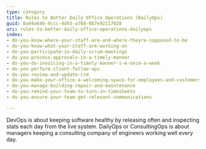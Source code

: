 ```yaml
---
type: category
title: Rules to Better Daily Office Operations (DailyOps)
guid: 8a94a646-9ccc-4d93-a768-0b7e92117028
uri: rules-to-better-daily-office-operations-dailyops
index:
- do-you-know-where-your-staff-are-and-where-theyre-supposed-to-be
- do-you-know-what-your-staff-are-working-on
- do-you-participate-in-daily-scrum-meetings
- do-you-process-approvals-in-a-timely-manner
- do-you-do-invoicing-in-a-timely-manner-i-e-once-a-week
- do-you-perform-client-follow-ups
- do-you-review-and-update-crm
- do-you-make-your-office-a-welcoming-space-for-employees-and-customers
- do-you-manage-building-repair-and-maintenance
- do-you-remind-your-team-to-turn-in-timesheets
- do-you-ensure-your-team-get-relevant-communications

---
```

DevOps is about keeping software healthy by releasing often and inspecting stats each day from the live system.
DailyOps or ConsultingOps is about managers keeping a consulting company of engineers working well every day.

